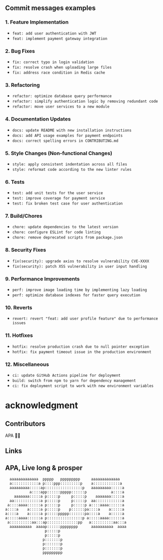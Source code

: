 
## Commit messages examples

### 1. **Feature Implementation**
   - `feat: add user authentication with JWT`
   - `feat: implement payment gateway integration`

### 2. **Bug Fixes**
   - `fix: correct typo in login validation`
   - `fix: resolve crash when uploading large files`
   - `fix: address race condition in Redis cache`

### 3. **Refactoring**
   - `refactor: optimize database query performance`
   - `refactor: simplify authentication logic by removing redundant code`
   - `refactor: move user services to a new module`

### 4. **Documentation Updates**
   - `docs: update README with new installation instructions`
   - `docs: add API usage examples for payment endpoints`
   - `docs: correct spelling errors in CONTRIBUTING.md`

### 5. **Style Changes (Non-functional Changes)**
   - `style: apply consistent indentation across all files`
   - `style: reformat code according to the new linter rules`

### 6. **Tests**
   - `test: add unit tests for the user service`
   - `test: improve coverage for payment service`
   - `test: fix broken test case for user authentication`

### 7. **Build/Chores**
   - `chore: update dependencies to the latest version`
   - `chore: configure ESLint for code linting`
   - `chore: remove deprecated scripts from package.json`

### 8. **Security Fixes**
   - `fix(security): upgrade axios to resolve vulnerability CVE-XXXX`
   - `fix(security): patch XSS vulnerability in user input handling`

### 9. **Performance Improvements**
   - `perf: improve image loading time by implementing lazy loading`
   - `perf: optimize database indexes for faster query execution`

### 10. **Reverts**
   - `revert: revert "feat: add user profile feature" due to performance issues`

### 11. **Hotfixes**
   - `hotfix: resolve production crash due to null pointer exception`
   - `hotfix: fix payment timeout issue in the production environment`

### 12. **Miscellaneous**
   - `ci: update GitHub Actions pipeline for deployment`
   - `build: switch from npm to yarn for dependency management`
   - `ci: fix deployment script to work with new environment variables`


# acknowledgment
## Contributors

APA 🖖🏻

## Links


## APA, Live long & prosper
```
  aaaaaaaaaaaaa  ppppp   ppppppppp     aaaaaaaaaaaaa
  a::::::::::::a p::::ppp:::::::::p    a::::::::::::a
  aaaaaaaaa:::::ap:::::::::::::::::p   aaaaaaaaa:::::a
           a::::app::::::ppppp::::::p           a::::a
    aaaaaaa:::::a p:::::p     p:::::p    aaaaaaa:::::a
  aa::::::::::::a p:::::p     p:::::p  aa::::::::::::a
 a::::aaaa::::::a p:::::p     p:::::p a::::aaaa::::::a
a::::a    a:::::a p:::::p    p::::::pa::::a    a:::::a
a::::a    a:::::a p:::::ppppp:::::::pa::::a    a:::::a
a:::::aaaa::::::a p::::::::::::::::p a:::::aaaa::::::a
 a::::::::::aa:::ap::::::::::::::pp   a::::::::::aa:::a
  aaaaaaaaaa  aaaap::::::pppppppp      aaaaaaaaaa  aaaa
                  p:::::p
                  p:::::p
                 p:::::::p
                 p:::::::p
                 p:::::::p
                 ppppppppp
```